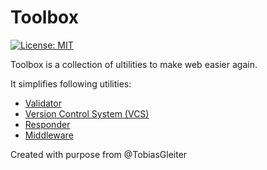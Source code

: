 # Toolbox

[![License: MIT](https://img.shields.io/badge/License-MIT-yellow.svg)](https://opensource.org/licenses/MIT)

Toolbox is a collection of ultilities to make web easier again.

It simplifies following utilities:

- [Validator](/validator/validator.go)
- [Version Control System (VCS)](/docs/EXAMPLES.md#vcs)
- [Responder](/responder/responder.go)
- [Middleware](/middleware/middleware.go)

Created with purpose from @TobiasGleiter
